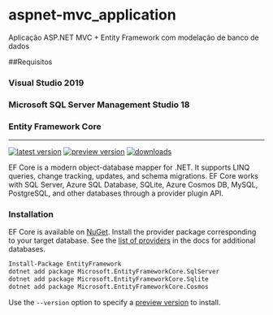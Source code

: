 # aspnet-mvc_application
Aplicação ASP.NET MVC + Entity Framework com modelação de banco de dados

##Requisitos

### Visual Studio 2019

### Microsoft SQL Server Management Studio 18

### Entity Framework Core
--------------------

[![latest version](https://img.shields.io/nuget/v/Microsoft.EntityFrameworkCore)](https://www.nuget.org/packages/Microsoft.EntityFrameworkCore) [![preview version](https://img.shields.io/nuget/vpre/Microsoft.EntityFrameworkCore)](https://www.nuget.org/packages/Microsoft.EntityFrameworkCore/absoluteLatest) [![downloads](https://img.shields.io/nuget/dt/Microsoft.EntityFrameworkCore)](https://www.nuget.org/packages/Microsoft.EntityFrameworkCore)

EF Core is a modern object-database mapper for .NET. It supports LINQ queries, change tracking, updates, and schema migrations. EF Core works with SQL Server, Azure SQL Database, SQLite, Azure Cosmos DB, MySQL, PostgreSQL, and other databases through a provider plugin API.

### Installation

EF Core is available on [NuGet](https://www.nuget.org/packages/Microsoft.EntityFrameworkCore). Install the provider package corresponding to your target database. See the [list of providers](https://docs.microsoft.com/ef/core/providers/) in the docs for additional databases.

```sh
Install-Package EntityFramework
dotnet add package Microsoft.EntityFrameworkCore.SqlServer
dotnet add package Microsoft.EntityFrameworkCore.Sqlite
dotnet add package Microsoft.EntityFrameworkCore.Cosmos
```

Use the `--version` option to specify a [preview version](https://www.nuget.org/packages/Microsoft.EntityFrameworkCore/absoluteLatest) to install.
